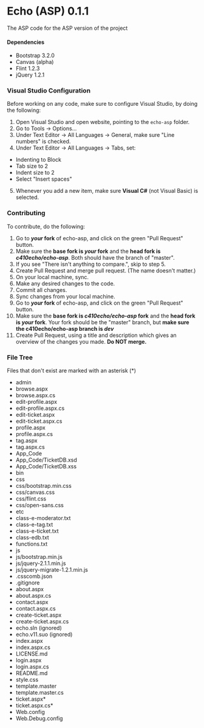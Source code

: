 Echo (ASP) 0.1.1
===

The ASP code for the ASP version of the project

#### Dependencies
- Bootstrap 3.2.0
- Canvas (alpha)
- Flint 1.2.3
- jQuery 1.2.1

### Visual Studio Configuration
Before working on any code, make sure to configure Visual Studio, by doing the following:

1. Open Visual Studio and open website, pointing to the `echo-asp` folder.
2. Go to Tools -> Options...
3. Under Text Editor -> All Languages -> General, make sure "Line numbers" is checked.
4. Under Text Editor -> All Languages -> Tabs, set:
 - Indenting to Block
 - Tab size to 2
 - Indent size to 2
 - Select "Insert spaces"
5. Whenever you add a new item, make sure **Visual C#** (not Visual Basic) is selected.

### Contributing
To contribute, do the following:

1. Go to **_your_ fork** of echo-asp, and click on the green "Pull Request" button.
2. Make sure the **base fork is _your_ fork** and the **head fork is _c410echo/echo-asp_**. Both should have the branch of "master".
3. If you see "There isn't anything to compare.", skip to step 5.
4. Create Pull Request and merge pull request. (The name doesn't matter.)
5. On your local machine, sync.
6. Make any desired changes to the code.
7. Commit all changes.
8. Sync changes from your local machine.
8. Go to **_your_ fork** of echo-asp, and click on the green "Pull Request" button.
9. Make sure the **base fork is _c410echo/echo-asp_ fork** and the **head fork is _your_ fork**. Your fork should be the "master" branch, but **make sure the c410echo/echo-asp branch is _dev_**
10. Create Pull Request, using a title and description which gives an overview of the changes you made. **Do NOT merge.**

### File Tree
Files that don't exist are marked with an asterisk (*)

- admin
 - browse.aspx
 - browse.aspx.cs
 - edit-profile.aspx
 - edit-profile.aspx.cs
 - edit-ticket.aspx
 - edit-ticket.aspx.cs
 - profile.aspx
 - profile.aspx.cs
 - tag.aspx
 - tag.aspx.cs
- App_Code
 - App_Code/TicketDB.xsd
 - App_Code/TicketDB.xss
- bin
- css
 - css/bootstrap.min.css
 - css/canvas.css
 - css/flint.css
 - css/open-sans.css
- etc
 - class-e-moderator.txt
 - class-e-tag.txt
 - class-e-ticket.txt
 - class-edb.txt
 - functions.txt
- js
 - js/bootstrap.min.js
 - js/jquery-2.1.1.min.js
 - js/jquery-migrate-1.2.1.min.js
- .csscomb.json
- .gitignore
- about.aspx
- about.aspx.cs
- contact.aspx
- contact.aspx.cs
- create-ticket.aspx
- create-ticket.aspx.cs
- echo.sln (ignored)
- echo.v11.suo (ignored)
- index.aspx
- index.aspx.cs
- LICENSE.md
- login.aspx
- login.aspx.cs
- README.md
- style.css
- template.master
- template.master.cs
- ticket.aspx*
- ticket.aspx.cs*
- Web.config
- Web.Debug.config
